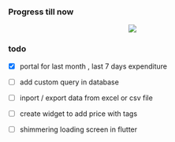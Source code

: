 ### Progress till now
<p align="center">
  <img  src="https://user-images.githubusercontent.com/63177644/189164305-fbdc04c5-e65c-4cc5-999a-a5e05f774bab.gif">
</p>


### todo
- [x]  portal for last month , last 7 days expenditure
- [ ]  add custom query in database
- [ ]  inport / export data from excel or csv file
- [ ]  create widget to add price with tags
- [ ]  shimmering loading screen in flutter

